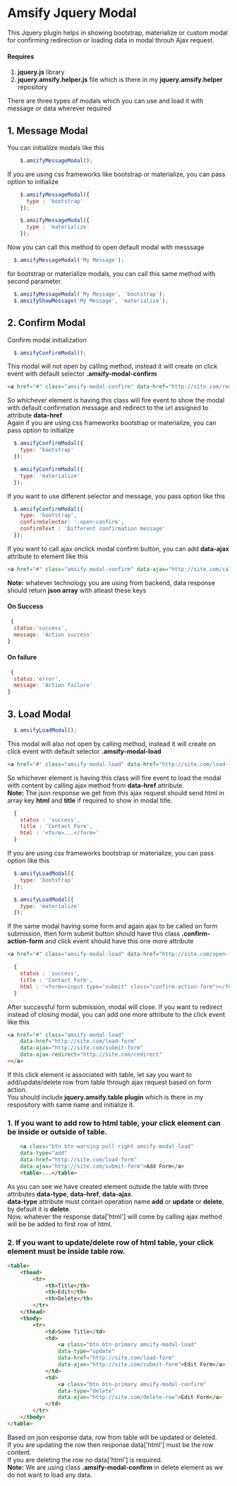 # Amsify Jquery Modal 
This Jquery plugin helps in showing bootstrap, materialize or custom modal for confirming redirection or loading data in modal throuh Ajax request.

#### Requires
1. **jquery.js** library
2. **jquery.amsify.helper.js** file which is there in my **jquery.amsify.helper** repository


There are three types of modals which you can use and load it with message or data wherever required
## 1. Message Modal
You can initialilze modals like this
```js
    $.amsifyMessageModal();
```
If you are using css frameworks like bootstrap or materialize, you can pass option to initialize
```js
    $.amsifyMessageModal({
      type : 'bootstrap'
    });
```
```js
    $.amsifyMessageModal({
      type : 'materialize'
    });
```
Now you can call this method to open default modal with messsage
```js
  $.amsifyMessageModal('My Message');
```
for bootstrap or materialize modals, you can call this same method with second parameter.
```js
  $.amsifyMessageModal('My Message', 'bootstrap');
  $.amsifyShowMessage('My Message', 'materialize');
```

## 2. Confirm Modal
Confirm modal initialization
```js
  $.amsifyConfirmModal();
```
This modal will not open by calling method, instead it will create on click event with default selector **.amsify-modal-confirm**
```html
<a href="#" class="amsify-modal-confirm" data-href="http://site.com/redirect"></a>
```
So whichever element is having this class will fire event to show the modal with default confirmation message and redirect to the url assigned to attribute **data-href**
<br/>
Again if you are using css frameworks bootstrap or materialize, you can pass option to initialize
```js
  $.amsifyConfirmModal({
    type: 'bootstrap'
  });
```
```js
  $.amsifyConfirmModal({
    type: 'materialize'
  });
```
If you want to use different selector and message, you pass option like this
```js
  $.amsifyConfirmModal({
    type: 'bootstrap',
    confirmSelector: '.open-confirm',
    confirmText : 'Different confirmation message'
  });
```
If you want to call ajax onclick modal confirm button, you can add **data-ajax** attribute to element like this
```html
<a href="#" class="amsify-modal-confirm" data-ajax="http://site.com/call-ajax"></a>
```
**Note:** whatever technology you are using from backend, data response should return **json array** with atleast these keys
#### On Success
```js
 { 
  status:'success', 
  message: 'Action success'
}
```
#### On failure
```js
 {
  status:'error',
  message: 'Action failure'
}
```

## 3. Load Modal
```js
  $.amsifyLoadModal();
```
This modal will also not open by calling method, instead it will create on click event with default selector **.amsify-modal-load**
```html
<a href="#" class="amsify-modal-load" data-href="http://site.com/load-form"></a>
```
So whichever element is having this class will fire event to load the modal with content by calling ajax method from **data-href** attribute.
<br/>
**Note:** The json response we get from this ajax request should send html in array key **html** and **title** if required to show in modal title.
```js
  {
    status : 'success',
    title : 'Contact Form',
    html : '<form>...</form>'
  }
```
If you are using css frameworks bootstrap or materialize, you can pass option like this
```js
  $.amsifyLoadModal({
    type: 'bootstrap'
  });
```
```js
  $.amsifyLoadModal({
    type: 'materialize'
  });
```
If the same modal having some form and again ajax to be called on form submission, then form submit button should have this class **.confirm-action-form** and click event should have this one more attribute
```html
<a href="#" class="amsify-modal-load" data-href="http://site.com/open-form" data-ajax="http://site.com/submit-form"></a>
```
```js
  {
    status : 'success',
    title : 'Contact Form',
    html : '<form><input type="submit" class="confirm-action-form"></form>'
  }
```
After successful form submission, modal will close. If you want to redirect instead of closing modal, you can add one more attribute to the click event like this
```html
<a href="#" class="amsify-modal-load" 
    data-href="http://site.com/load-form" 
    data-ajax="http://site.com/submit-form"
    data-ajax-redirect="http://site.com/redirect"
></a>
```

If this click element is associated with table, let say you want to add/update/delete row from table through ajax request based on form action.
</br>
You should include **jquery.amsify.table plugin** which is there in my respository with same name and initialize it.

### 1. If you want to add row to html table, your click element can be inside or outside of table.
```html
    <a class="btn btn-warning pull-right amsify-modal-load" 
    data-type="add" 
    data-href="http://site.com/load-form" 
    data-ajax="http://site.com/submit-form">Add Form</a>
    <table>...</table>
```
As you can see we have created element outside the table with three attributes **data-type**, **data-href**, **data-ajax**.
<br/>
**data-type** attribute must contain operation name **add** or **update** or **delete**, by default it is **delete**.
<br/>
Now, whatever the response data['html'] will come by calling ajax method will be be added to first row of html.

### 2. If you want to update/delete row of html table, your click element must be inside table row.
```html
<table>
    <thead>
        <tr>
            <th>Title</th>
            <th>Edit</th>
            <th>Delete</th>
        </tr>
    </thead>
    <tbody>
        <tr>
            <td>Some Title</td>
            <td>
                <a class="btn btn-primary amsify-modal-load"
                data-type="update"
                data-href="http://site.com/load-form" 
                data-ajax="http://site.com/submit-form">Edit Form</a>
            </td>
            <td>
                <a class="btn btn-primary amsify-modal-confirm"
                data-type="delete" 
                data-ajax="http://site.com/delete-row">Edit Form</a>
            </td>
        </tr>
    </tbody>
</table>
```
Based on json response data, row from table will be updated or deleted. 
<br/>
If you are updating the row then response data['html'] must be the row content.
<br/>
If you are deleting the row no data['html'] is required. 
<br/>
**Note:** We are using class **.amsify-modal-confirm** in delete element as we do not want to load any data.
